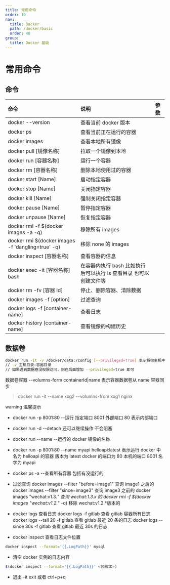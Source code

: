 ```yaml
---
title: 常用命令
order: 10
nav:
  title: Docker
  path: /docker/basic
  order: 40
group:
  title: Docker 基础
---
```


# 常用命令

## 命令

| 命令                                              | 说明                                                              | 参数 |
| :------------------------------------------------ | :---------------------------------------------------------------- | :--- |
| docker --version                                  | 查看当前 docker 版本                                              |
| docker ps                                         | 查看当前正在运行的容器                                            |
| docker images                                     | 查看本地所有镜像                                                  |
| docker pull [镜像名称]                            | 拉取一个镜像到本地                                                |
| docker run [容器名称]                             | 运行一个容器                                                      |
| docker rm [容器名称]                              | 删除本地使用过的容器                                              |
| docker start [Name]                               | 启动指定容器                                                      |
| docker stop [Name]                                | 关闭指定容器                                                      |
| docker kill [Name]                                | 强制关闭指定容器                                                  |
| docker pause [Name]                               | 暂停指定容器                                                      |
| docker unpause [Name]                             | 恢复指定容器                                                      |
| docker rmi -f $(docker images -a -q)              | 移除所有 images                                                   |
| docker rmi $(docker images -f 'dangling=true' -q) | 移除 none 的 images                                               |
| docker inspect [容器名称]                         | 查看容器的信息                                                    |
| docker exec -it [容器名称] bash                   | 在容器内执行 bash 比如执行后可以执行 ls 查看目录 也可以创建文件等 |
| docker rm -fv [容器 Id]                           | 停止、删除容器、清除数据                                          |
| docker images -f [option]                         | 过滤查询                                                          |
| docker logs -f [container-name]                   | 查看日志                                                          |
| docker history [container-name]                   | 查看镜像的构建历史                                                |

## 数据卷

```bash
docker run -it -v /docker/data:/config [--privileged=true] 表示将宿主机中的/docker/data目录跟容器中的/config 目录做一个映射，如果没有将自动创建
// -v 主机目录:容器目录
// 如果遇到数据卷没权限访问，则在后面增加 --privileged=true 即可
```

数据卷容器
--volumns-form containerId|name 表示容器数据卷从 name 容器同步

> docker run -it --name xxg2 --volumns-from xxg1 nginx

warning 温馨提示

- docker run -p 8001:80 --运行 指定端口 8001 外部端口 80 表示内部端口
- docker run -d --detach 还可以继续操作 不会阻塞
- docker run --name --运行的 docker 镜像的名称
- docker run -p 8001:80 --name myapi helloapi:latest
  表示运行 docker 中名为 helloapi 的容器 版本为 latest docker 的端口为 80 本机的端口 8001 名字为 myapi
- docker ps -a --查看所有容器 包括有没运行的
- 过滤查询
  docker images --filter "before=image1" 查询 image1 之后的
  docker images --filter "since=image3" 查询 image3 之前的
  docker images "wechat:v1.3._" 查询 wechat:1.3.x 的
  docker rmi -f $(docker images "wechat:v1.2._" -q) 移除 wechat:v1.2.\*版本的
- docker logs 查看日志
  docker logs -f gitlab 查看 gitlab 容器所有日志
  docker logs --tail 20 -f gitlab 查看 gitlab 最近 20 条的日志
  docker logs --since 30s -f gitlab 查看 gitlab 最近 30s 的日志

- docker inspect 查看日志文件位置

```bash
docker inspect --format='{{.LogPath}}' mysql
```

- 清空 docker 实例的日志内容

```bash
$(docker inspect --format='{{.LogPath}}' <容器ID>)
```

- 退出 -it
  exit 或者 ctrl+p+q
